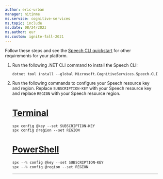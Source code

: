 ```yaml
---
author: eric-urban
manager: nitinme
ms.service: cognitive-services
ms.topic: include
ms.date: 08/24/2023
ms.author: eur
ms.custom: ignite-fall-2021
---
```


Follow these steps and see the [Speech CLI quickstart](~/articles/ai-services/speech-service/spx-basics.md#download-and-install) for other requirements for your platform.

1. Run the following .NET CLI command to install the Speech CLI:

   ```dotnetcli
   dotnet tool install --global Microsoft.CognitiveServices.Speech.CLI
   ```

1. Run the following commands to configure your Speech resource key and region. Replace `SUBSCRIPTION-KEY` with your Speech resource key and replace `REGION` with your Speech resource region.

   # [Terminal](#tab/terminal)

   ```console
   spx config @key --set SUBSCRIPTION-KEY
   spx config @region --set REGION
   ```

   # [PowerShell](#tab/powershell)

   ```powershell
   spx --% config @key --set SUBSCRIPTION-KEY
   spx --% config @region --set REGION
   ```

   ***
